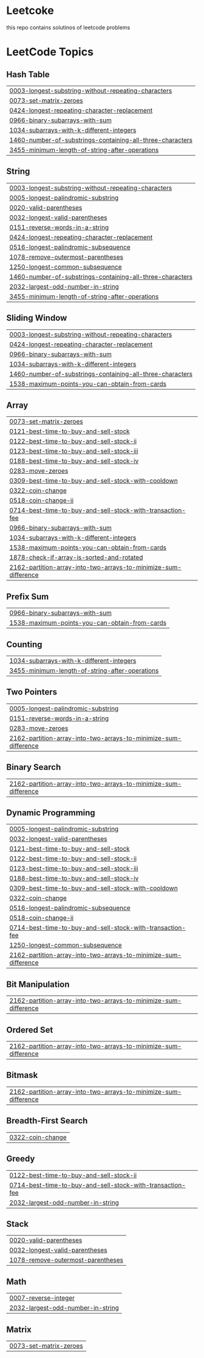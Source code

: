 # Leetcoke
this repo contains solutinos of leetcode problems 

<!---LeetCode Topics Start-->
# LeetCode Topics
## Hash Table
|  |
| ------- |
| [0003-longest-substring-without-repeating-characters](https://github.com/gaurav-joshi69/Leetcoke/tree/master/0003-longest-substring-without-repeating-characters) |
| [0073-set-matrix-zeroes](https://github.com/gaurav-joshi69/Leetcoke/tree/master/0073-set-matrix-zeroes) |
| [0424-longest-repeating-character-replacement](https://github.com/gaurav-joshi69/Leetcoke/tree/master/0424-longest-repeating-character-replacement) |
| [0966-binary-subarrays-with-sum](https://github.com/gaurav-joshi69/Leetcoke/tree/master/0966-binary-subarrays-with-sum) |
| [1034-subarrays-with-k-different-integers](https://github.com/gaurav-joshi69/Leetcoke/tree/master/1034-subarrays-with-k-different-integers) |
| [1460-number-of-substrings-containing-all-three-characters](https://github.com/gaurav-joshi69/Leetcoke/tree/master/1460-number-of-substrings-containing-all-three-characters) |
| [3455-minimum-length-of-string-after-operations](https://github.com/gaurav-joshi69/Leetcoke/tree/master/3455-minimum-length-of-string-after-operations) |
## String
|  |
| ------- |
| [0003-longest-substring-without-repeating-characters](https://github.com/gaurav-joshi69/Leetcoke/tree/master/0003-longest-substring-without-repeating-characters) |
| [0005-longest-palindromic-substring](https://github.com/gaurav-joshi69/Leetcoke/tree/master/0005-longest-palindromic-substring) |
| [0020-valid-parentheses](https://github.com/gaurav-joshi69/Leetcoke/tree/master/0020-valid-parentheses) |
| [0032-longest-valid-parentheses](https://github.com/gaurav-joshi69/Leetcoke/tree/master/0032-longest-valid-parentheses) |
| [0151-reverse-words-in-a-string](https://github.com/gaurav-joshi69/Leetcoke/tree/master/0151-reverse-words-in-a-string) |
| [0424-longest-repeating-character-replacement](https://github.com/gaurav-joshi69/Leetcoke/tree/master/0424-longest-repeating-character-replacement) |
| [0516-longest-palindromic-subsequence](https://github.com/gaurav-joshi69/Leetcoke/tree/master/0516-longest-palindromic-subsequence) |
| [1078-remove-outermost-parentheses](https://github.com/gaurav-joshi69/Leetcoke/tree/master/1078-remove-outermost-parentheses) |
| [1250-longest-common-subsequence](https://github.com/gaurav-joshi69/Leetcoke/tree/master/1250-longest-common-subsequence) |
| [1460-number-of-substrings-containing-all-three-characters](https://github.com/gaurav-joshi69/Leetcoke/tree/master/1460-number-of-substrings-containing-all-three-characters) |
| [2032-largest-odd-number-in-string](https://github.com/gaurav-joshi69/Leetcoke/tree/master/2032-largest-odd-number-in-string) |
| [3455-minimum-length-of-string-after-operations](https://github.com/gaurav-joshi69/Leetcoke/tree/master/3455-minimum-length-of-string-after-operations) |
## Sliding Window
|  |
| ------- |
| [0003-longest-substring-without-repeating-characters](https://github.com/gaurav-joshi69/Leetcoke/tree/master/0003-longest-substring-without-repeating-characters) |
| [0424-longest-repeating-character-replacement](https://github.com/gaurav-joshi69/Leetcoke/tree/master/0424-longest-repeating-character-replacement) |
| [0966-binary-subarrays-with-sum](https://github.com/gaurav-joshi69/Leetcoke/tree/master/0966-binary-subarrays-with-sum) |
| [1034-subarrays-with-k-different-integers](https://github.com/gaurav-joshi69/Leetcoke/tree/master/1034-subarrays-with-k-different-integers) |
| [1460-number-of-substrings-containing-all-three-characters](https://github.com/gaurav-joshi69/Leetcoke/tree/master/1460-number-of-substrings-containing-all-three-characters) |
| [1538-maximum-points-you-can-obtain-from-cards](https://github.com/gaurav-joshi69/Leetcoke/tree/master/1538-maximum-points-you-can-obtain-from-cards) |
## Array
|  |
| ------- |
| [0073-set-matrix-zeroes](https://github.com/gaurav-joshi69/Leetcoke/tree/master/0073-set-matrix-zeroes) |
| [0121-best-time-to-buy-and-sell-stock](https://github.com/gaurav-joshi69/Leetcoke/tree/master/0121-best-time-to-buy-and-sell-stock) |
| [0122-best-time-to-buy-and-sell-stock-ii](https://github.com/gaurav-joshi69/Leetcoke/tree/master/0122-best-time-to-buy-and-sell-stock-ii) |
| [0123-best-time-to-buy-and-sell-stock-iii](https://github.com/gaurav-joshi69/Leetcoke/tree/master/0123-best-time-to-buy-and-sell-stock-iii) |
| [0188-best-time-to-buy-and-sell-stock-iv](https://github.com/gaurav-joshi69/Leetcoke/tree/master/0188-best-time-to-buy-and-sell-stock-iv) |
| [0283-move-zeroes](https://github.com/gaurav-joshi69/Leetcoke/tree/master/0283-move-zeroes) |
| [0309-best-time-to-buy-and-sell-stock-with-cooldown](https://github.com/gaurav-joshi69/Leetcoke/tree/master/0309-best-time-to-buy-and-sell-stock-with-cooldown) |
| [0322-coin-change](https://github.com/gaurav-joshi69/Leetcoke/tree/master/0322-coin-change) |
| [0518-coin-change-ii](https://github.com/gaurav-joshi69/Leetcoke/tree/master/0518-coin-change-ii) |
| [0714-best-time-to-buy-and-sell-stock-with-transaction-fee](https://github.com/gaurav-joshi69/Leetcoke/tree/master/0714-best-time-to-buy-and-sell-stock-with-transaction-fee) |
| [0966-binary-subarrays-with-sum](https://github.com/gaurav-joshi69/Leetcoke/tree/master/0966-binary-subarrays-with-sum) |
| [1034-subarrays-with-k-different-integers](https://github.com/gaurav-joshi69/Leetcoke/tree/master/1034-subarrays-with-k-different-integers) |
| [1538-maximum-points-you-can-obtain-from-cards](https://github.com/gaurav-joshi69/Leetcoke/tree/master/1538-maximum-points-you-can-obtain-from-cards) |
| [1878-check-if-array-is-sorted-and-rotated](https://github.com/gaurav-joshi69/Leetcoke/tree/master/1878-check-if-array-is-sorted-and-rotated) |
| [2162-partition-array-into-two-arrays-to-minimize-sum-difference](https://github.com/gaurav-joshi69/Leetcoke/tree/master/2162-partition-array-into-two-arrays-to-minimize-sum-difference) |
## Prefix Sum
|  |
| ------- |
| [0966-binary-subarrays-with-sum](https://github.com/gaurav-joshi69/Leetcoke/tree/master/0966-binary-subarrays-with-sum) |
| [1538-maximum-points-you-can-obtain-from-cards](https://github.com/gaurav-joshi69/Leetcoke/tree/master/1538-maximum-points-you-can-obtain-from-cards) |
## Counting
|  |
| ------- |
| [1034-subarrays-with-k-different-integers](https://github.com/gaurav-joshi69/Leetcoke/tree/master/1034-subarrays-with-k-different-integers) |
| [3455-minimum-length-of-string-after-operations](https://github.com/gaurav-joshi69/Leetcoke/tree/master/3455-minimum-length-of-string-after-operations) |
## Two Pointers
|  |
| ------- |
| [0005-longest-palindromic-substring](https://github.com/gaurav-joshi69/Leetcoke/tree/master/0005-longest-palindromic-substring) |
| [0151-reverse-words-in-a-string](https://github.com/gaurav-joshi69/Leetcoke/tree/master/0151-reverse-words-in-a-string) |
| [0283-move-zeroes](https://github.com/gaurav-joshi69/Leetcoke/tree/master/0283-move-zeroes) |
| [2162-partition-array-into-two-arrays-to-minimize-sum-difference](https://github.com/gaurav-joshi69/Leetcoke/tree/master/2162-partition-array-into-two-arrays-to-minimize-sum-difference) |
## Binary Search
|  |
| ------- |
| [2162-partition-array-into-two-arrays-to-minimize-sum-difference](https://github.com/gaurav-joshi69/Leetcoke/tree/master/2162-partition-array-into-two-arrays-to-minimize-sum-difference) |
## Dynamic Programming
|  |
| ------- |
| [0005-longest-palindromic-substring](https://github.com/gaurav-joshi69/Leetcoke/tree/master/0005-longest-palindromic-substring) |
| [0032-longest-valid-parentheses](https://github.com/gaurav-joshi69/Leetcoke/tree/master/0032-longest-valid-parentheses) |
| [0121-best-time-to-buy-and-sell-stock](https://github.com/gaurav-joshi69/Leetcoke/tree/master/0121-best-time-to-buy-and-sell-stock) |
| [0122-best-time-to-buy-and-sell-stock-ii](https://github.com/gaurav-joshi69/Leetcoke/tree/master/0122-best-time-to-buy-and-sell-stock-ii) |
| [0123-best-time-to-buy-and-sell-stock-iii](https://github.com/gaurav-joshi69/Leetcoke/tree/master/0123-best-time-to-buy-and-sell-stock-iii) |
| [0188-best-time-to-buy-and-sell-stock-iv](https://github.com/gaurav-joshi69/Leetcoke/tree/master/0188-best-time-to-buy-and-sell-stock-iv) |
| [0309-best-time-to-buy-and-sell-stock-with-cooldown](https://github.com/gaurav-joshi69/Leetcoke/tree/master/0309-best-time-to-buy-and-sell-stock-with-cooldown) |
| [0322-coin-change](https://github.com/gaurav-joshi69/Leetcoke/tree/master/0322-coin-change) |
| [0516-longest-palindromic-subsequence](https://github.com/gaurav-joshi69/Leetcoke/tree/master/0516-longest-palindromic-subsequence) |
| [0518-coin-change-ii](https://github.com/gaurav-joshi69/Leetcoke/tree/master/0518-coin-change-ii) |
| [0714-best-time-to-buy-and-sell-stock-with-transaction-fee](https://github.com/gaurav-joshi69/Leetcoke/tree/master/0714-best-time-to-buy-and-sell-stock-with-transaction-fee) |
| [1250-longest-common-subsequence](https://github.com/gaurav-joshi69/Leetcoke/tree/master/1250-longest-common-subsequence) |
| [2162-partition-array-into-two-arrays-to-minimize-sum-difference](https://github.com/gaurav-joshi69/Leetcoke/tree/master/2162-partition-array-into-two-arrays-to-minimize-sum-difference) |
## Bit Manipulation
|  |
| ------- |
| [2162-partition-array-into-two-arrays-to-minimize-sum-difference](https://github.com/gaurav-joshi69/Leetcoke/tree/master/2162-partition-array-into-two-arrays-to-minimize-sum-difference) |
## Ordered Set
|  |
| ------- |
| [2162-partition-array-into-two-arrays-to-minimize-sum-difference](https://github.com/gaurav-joshi69/Leetcoke/tree/master/2162-partition-array-into-two-arrays-to-minimize-sum-difference) |
## Bitmask
|  |
| ------- |
| [2162-partition-array-into-two-arrays-to-minimize-sum-difference](https://github.com/gaurav-joshi69/Leetcoke/tree/master/2162-partition-array-into-two-arrays-to-minimize-sum-difference) |
## Breadth-First Search
|  |
| ------- |
| [0322-coin-change](https://github.com/gaurav-joshi69/Leetcoke/tree/master/0322-coin-change) |
## Greedy
|  |
| ------- |
| [0122-best-time-to-buy-and-sell-stock-ii](https://github.com/gaurav-joshi69/Leetcoke/tree/master/0122-best-time-to-buy-and-sell-stock-ii) |
| [0714-best-time-to-buy-and-sell-stock-with-transaction-fee](https://github.com/gaurav-joshi69/Leetcoke/tree/master/0714-best-time-to-buy-and-sell-stock-with-transaction-fee) |
| [2032-largest-odd-number-in-string](https://github.com/gaurav-joshi69/Leetcoke/tree/master/2032-largest-odd-number-in-string) |
## Stack
|  |
| ------- |
| [0020-valid-parentheses](https://github.com/gaurav-joshi69/Leetcoke/tree/master/0020-valid-parentheses) |
| [0032-longest-valid-parentheses](https://github.com/gaurav-joshi69/Leetcoke/tree/master/0032-longest-valid-parentheses) |
| [1078-remove-outermost-parentheses](https://github.com/gaurav-joshi69/Leetcoke/tree/master/1078-remove-outermost-parentheses) |
## Math
|  |
| ------- |
| [0007-reverse-integer](https://github.com/gaurav-joshi69/Leetcoke/tree/master/0007-reverse-integer) |
| [2032-largest-odd-number-in-string](https://github.com/gaurav-joshi69/Leetcoke/tree/master/2032-largest-odd-number-in-string) |
## Matrix
|  |
| ------- |
| [0073-set-matrix-zeroes](https://github.com/gaurav-joshi69/Leetcoke/tree/master/0073-set-matrix-zeroes) |
<!---LeetCode Topics End-->